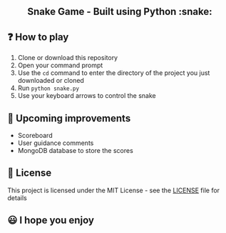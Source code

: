 <h2 align="center">
  Snake Game - Built using Python :snake:
</h2> 

## :question: How to play
1. Clone or download this repository
2. Open your command prompt
3. Use the `cd` command to enter the directory of the project you just downloaded or cloned
4. Run `python snake.py`
5. Use your keyboard arrows to control the snake

## :rocket: Upcoming improvements
* Scoreboard
* User guidance comments
* MongoDB database to store the scores

## :memo: License
This project is licensed under the MIT License - see the [LICENSE](LICENSE) file for details

## :smiley: I hope you enjoy
